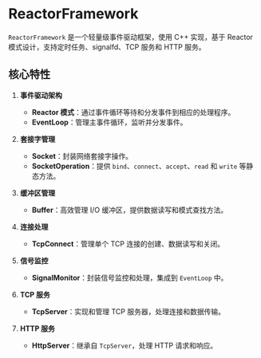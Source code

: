 # ReactorFramework

`ReactorFramework` 是一个轻量级事件驱动框架，使用 C++ 实现，基于 Reactor 模式设计，支持定时任务、signalfd、TCP 服务和 HTTP 服务。

## 核心特性

1. **事件驱动架构**
   - **Reactor 模式**：通过事件循环等待和分发事件到相应的处理程序。
   - **EventLoop**：管理主事件循环，监听并分发事件。

2. **套接字管理**
   - **Socket**：封装网络套接字操作。
   - **SocketOperation**：提供 `bind`、`connect`、`accept`、`read` 和 `write` 等静态方法。

3. **缓冲区管理**
   - **Buffer**：高效管理 I/O 缓冲区，提供数据读写和模式查找方法。

4. **连接处理**
   - **TcpConnect**：管理单个 TCP 连接的创建、数据读写和关闭。

5. **信号监控**
   - **SignalMonitor**：封装信号监控和处理，集成到 `EventLoop` 中。

6. **TCP 服务**
   - **TcpServer**：实现和管理 TCP 服务器，处理连接和数据传输。

7. **HTTP 服务**
   - **HttpServer**：继承自 `TcpServer`，处理 HTTP 请求和响应。
     
